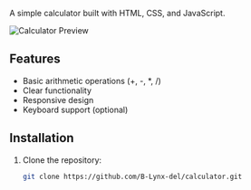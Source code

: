 A simple calculator built with HTML, CSS, and JavaScript.

![Calculator Preview](./calculator-screenshot.png)  <!-- (optional, add screenshot later) -->

## Features

- Basic arithmetic operations (+, -, *, /)
- Clear functionality
- Responsive design
- Keyboard support (optional)

## Installation

1. Clone the repository:
   ```bash
   git clone https://github.com/B-Lynx-del/calculator.git
